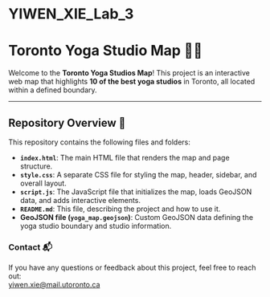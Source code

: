 # YIWEN_XIE_Lab_3

# **Toronto Yoga Studio Map 🧘‍♀️**

Welcome to the **Toronto Yoga Studios Map**! This project is an interactive web map that highlights **10 of the best yoga studios** in Toronto, all located within a defined boundary. 

---

## **Repository Overview 📂**

This repository contains the following files and folders:

- **`index.html`**: The main HTML file that renders the map and page structure.
- **`style.css`**: A separate CSS file for styling the map, header, sidebar, and overall layout.
- **`script.js`**: The JavaScript file that initializes the map, loads GeoJSON data, and adds interactive elements.
- **`README.md`**: This file, describing the project and how to use it.
- **GeoJSON file (`yoga_map.geojson`)**: Custom GeoJSON data defining the yoga studio boundary and studio information.



### **Contact 📬**
If you have any questions or feedback about this project, feel free to reach out:  
yiwen.xie@mail.utoronto.ca